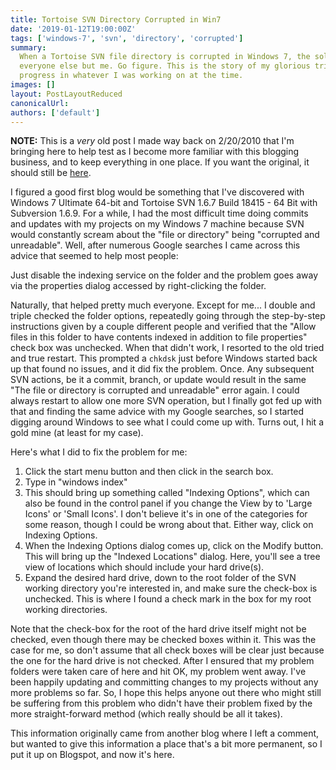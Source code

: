 ```yaml
---
title: Tortoise SVN Directory Corrupted in Win7
date: '2019-01-12T19:00:00Z'
tags: ['windows-7', 'svn', 'directory', 'corrupted']
summary:
  When a Tortoise SVN file directory is corrupted in Windows 7, the solutions that Google produces work for
  everyone else but me. Go figure. This is the story of my glorious triumph over Tortoise's efforts to thwart my
  progress in whatever I was working on at the time.
images: []
layout: PostLayoutReduced
canonicalUrl:
authors: ['default']
---
```


**NOTE:** This is a _very_ old post I made way back on 2/20/2010 that I'm bringing here to help test as I become
more familiar with this blogging business, and to keep everything in one place. If you want the original, it should
still be [here](https://tomizechsterson.blogspot.com/2010/02/tortoise-svn-file-or-directory-is.html).

I figured a good first blog would be something that I've discovered with Windows 7 Ultimate 64-bit and Tortoise SVN
1.6.7 Build 18415 - 64 Bit with Subversion 1.6.9. For a while, I had the most difficult time doing commits and updates
with my projects on my Windows 7 machine because SVN would constantly scream about the "file or directory" being
"corrupted and unreadable". Well, after numerous Google searches I came across this advice that seemed to help most
people:

Just disable the indexing service on the folder and the problem goes away via the properties dialog accessed by
right-clicking the folder.

Naturally, that helped pretty much everyone. Except for me... I double and triple checked the folder options, repeatedly
going through the step-by-step instructions given by a couple different people and verified that the "Allow files in
this folder to have contents indexed in addition to file properties" check box was unchecked. When that didn't work, I
resorted to the old tried and true restart. This prompted a `chkdsk` just before Windows started back up that found no
issues, and it did fix the problem. Once. Any subsequent SVN actions, be it a commit, branch, or update would result in
the same "The file or directory is corrupted and unreadable" error again. I could always restart to allow one more SVN
operation, but I finally got fed up with that and finding the same advice with my Google searches, so I started digging
around Windows to see what I could come up with. Turns out, I hit a gold mine (at least for my case).

Here's what I did to fix the problem for me:

1. Click the start menu button and then click in the search box.
2. Type in "windows index"
3. This should bring up something called "Indexing Options", which can also be found in the control panel if you change
   the View by to 'Large Icons' or 'Small Icons'. I don't believe it's in one of the categories for some reason, though I
   could be wrong about that. Either way, click on Indexing Options.
4. When the Indexing Options dialog comes up, click on the Modify button. This will bring up the "Indexed Locations"
   dialog. Here, you'll see a tree view of locations which should include your hard drive(s).
5. Expand the desired hard drive, down to the root folder of the SVN working directory you're interested in, and make
   sure the check-box is unchecked. This is where I found a check mark in the box for my root working directories.

Note that the check-box for the root of the hard drive itself might not be checked, even though there may be checked
boxes within it. This was the case for me, so don't assume that all check boxes will be clear just because the one for
the hard drive is not checked. After I ensured that my problem folders were taken care of here and hit OK, my problem
went away. I've been happily updating and committing changes to my projects without any more problems so far. So, I
hope this helps anyone out there who might still be suffering from this problem who didn't have their problem fixed by
the more straight-forward method (which really should be all it takes).

This information originally came from another blog where I left a comment, but wanted to give this information a place
that's a bit more permanent, so I put it up on Blogspot, and now it's here.
